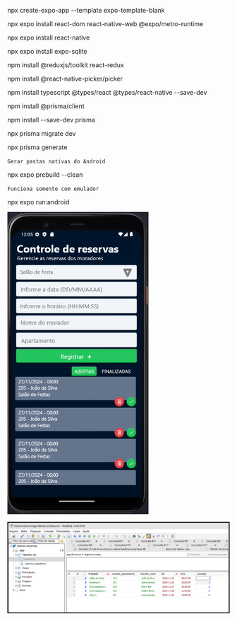 npx create-expo-app --template expo-template-blank


npx expo install react-dom react-native-web @expo/metro-runtime

npx expo install react-native

npx expo install expo-sqlite

npm install @reduxjs/toolkit react-redux

npm install @react-native-picker/picker

npm install typescript @types/react @types/react-native --save-dev



npm install @prisma/client

npm install --save-dev prisma

npx prisma migrate dev

npx prisma generate



`Gerar pastas nativas do Android`

npx expo prebuild --clean

`Funciona somente com emulador`

npx expo run:android

![Alt text](print.png?raw=true "Rascunho da tela, exemplo.")

![Alt text](sqlite.png?raw=true "Dados gravados na tabela 'Reserva' no SQLite")



